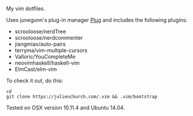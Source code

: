 My vim dotfiles.

Uses junegunn's plug-in manager [Plug](https://github.com/junegunn/vim-plug) and includes the following plugins:

* scrooloose/nerdTree
* scrooloose/nerdcommenter
* jiangmiao/auto-pairs
* terryma/vim-multiple-cursors
* Valloric/YouCompleteMe
* neovimhaskell/haskell-vim
* ElmCast/elm-vim

To check it out, do this:

```
cd
git clone https://julienchurch.com/.vim && .vim/bootstrap
```

Tested on OSX version 10.11.4 and Ubuntu 14.04.
